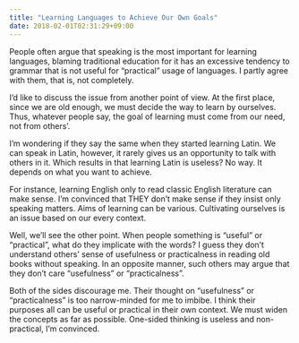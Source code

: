 ```yaml
---
title: "Learning Languages to Achieve Our Own Goals"
date: 2018-02-01T02:31:29+09:00
---
```


People often argue that speaking is the most important for learning languages, blaming traditional education for it has an excessive tendency to grammar that is not useful for “practical” usage of languages. I partly agree with them, that is, not completely.

I’d like to discuss the issue from another point of view. At the first place, since we are old enough, we must decide the way to learn by ourselves. Thus, whatever people say, the goal of learning must come from our need, not from others’.

I’m wondering if they say the same when they started learning Latin. We can speak in Latin, however, it rarely gives us an opportunity to talk with others in it. Which results in that learning Latin is useless? No way. It depends on what you want to achieve.

For instance, learning English only to read classic English literature can make sense. I’m convinced that THEY don’t make sense if they insist only speaking matters. Aims of learning can be various. Cultivating ourselves is an issue based on our every context.

Well, we’ll see the other point. When people something is “useful” or “practical”, what do they implicate with the words? I guess they don’t understand others’ sense of usefulness or practicalness in reading old books without speaking. In an opposite manner, such others may argue that they don’t care “usefulness” or “practicalness”.

Both of the sides discourage me. Their thought on “usefulness” or “practicalness” is too narrow-minded for me to imbibe. I think their purposes all can be useful or practical in their own context. We must widen the concepts as far as possible. One-sided thinking is useless and non-practical, I’m convinced.
